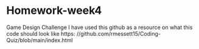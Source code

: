 # Homework-week4
Game Design Challenge
I have used this github as a resource on what this code should look like https:
//github.com/rmessett15/Coding-Quiz/blob/main/index.html 


